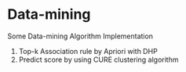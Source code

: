 Data-mining
===========

Some Data-mining Algorithm Implementation

1. Top-k Association rule by Apriori with DHP
2. Predict score by using CURE clustering algorithm

